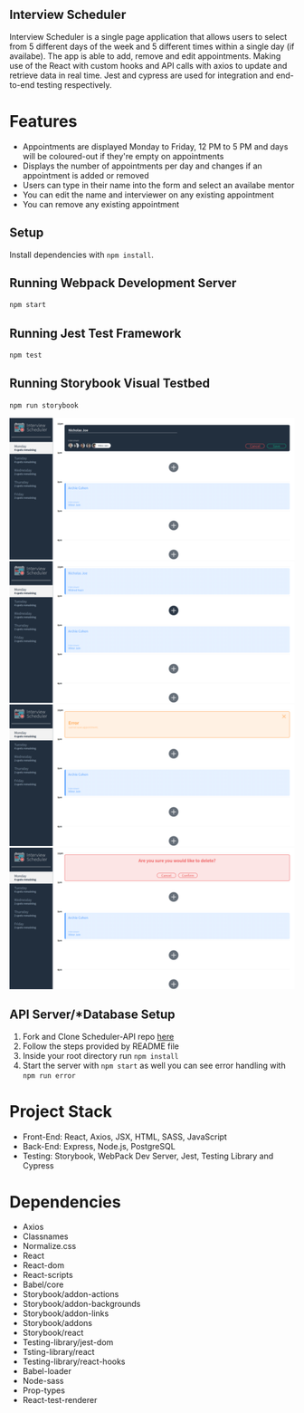 ## Interview Scheduler
Interview Scheduler is a single page application that allows users to select from 5 different days of the week
and 5 different times within a single day (if availabe). The app is able to add, remove and edit appointments. 
Making use of the React with custom hooks and API calls with axios to update and retrieve data in real time. 
Jest and cypress are used for integration and end-to-end testing respectively. 


# Features
- Appointments are displayed Monday to Friday, 12 PM to 5 PM and days will be coloured-out if they're empty on appointments
- Displays the number of appointments per day and changes if an appointment is added or removed
- Users can type in their name into the form and select an availabe mentor 
- You can edit the name and interviewer on any existing appointment 
- You can remove any existing appointment

## Setup

Install dependencies with `npm install`.

## Running Webpack Development Server

```sh
npm start
```

## Running Jest Test Framework

```sh
npm test
```

## Running Storybook Visual Testbed

```sh
npm run storybook
```

![Screenshot of booking interviewer](https://github.com/Njoe00/scheduler/blob/master/docs/Form_page.png?raw=true)
![Screenshot of saved interview](https://github.com/Njoe00/scheduler/blob/master/docs/Saved_page.png?raw=true)
![Screenshot of saving error](https://github.com/Njoe00/scheduler/blob/master/docs/Saving_Error_page.png?raw=true)
![Screenshot of delete confirmation form](https://github.com/Njoe00/scheduler/blob/master/docs/Delete_page.png?raw=true)


## API Server/*Database Setup
1. Fork and Clone Scheduler-API repo [here](https://github.com/lighthouse-labs/scheduler-api)
2. Follow the steps provided by README file
3. Inside your root directory run `npm install`
4. Start the server with `npm start` as well you can see error handling with `npm run error`

# Project Stack
- Front-End: React, Axios, JSX, HTML, SASS, JavaScript
- Back-End: Express, Node.js, PostgreSQL
- Testing: Storybook, WebPack Dev Server, Jest, Testing Library and Cypress

# Dependencies 
- Axios
- Classnames
- Normalize.css
- React
- React-dom
- React-scripts
- Babel/core
- Storybook/addon-actions
- Storybook/addon-backgrounds
- Storybook/addon-links
- Storybook/addons
- Storybook/react
- Testing-library/jest-dom
- Tsting-library/react
- Testing-library/react-hooks
- Babel-loader
- Node-sass
- Prop-types
- React-test-renderer

